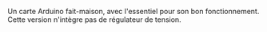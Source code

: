 Un carte Arduino fait-maison, avec l'essentiel pour son bon fonctionnement.
Cette version n'intègre pas de régulateur de tension.


<!-- AUTEUR : Nicolas LE GUERROUE -->
<!-- DATE : 2023 -->